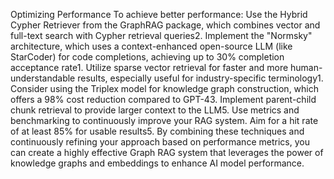 Optimizing Performance
To achieve better performance:
Use the Hybrid Cypher Retriever from the GraphRAG package, which combines vector and full-text search with Cypher retrieval queries2.
Implement the "Normsky" architecture, which uses a context-enhanced open-source LLM (like StarCoder) for code completions, achieving up to 30% completion acceptance rate1.
Utilize sparse vector retrieval for faster and more human-understandable results, especially useful for industry-specific terminology1.
Consider using the Triplex model for knowledge graph construction, which offers a 98% cost reduction compared to GPT-43.
Implement parent-child chunk retrieval to provide larger context to the LLM5.
Use metrics and benchmarking to continuously improve your RAG system. Aim for a hit rate of at least 85% for usable results5.
By combining these techniques and continuously refining your approach based on performance metrics, you can create a highly effective Graph RAG system that leverages the power of knowledge graphs and embeddings to enhance AI model performance.